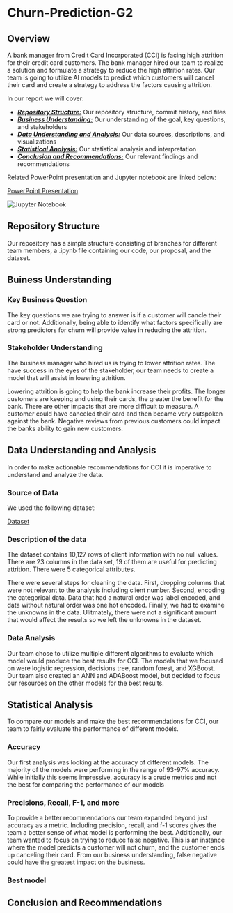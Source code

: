 # Churn-Prediction-G2

## Overview


A bank manager from Credit Card Incorporated (CCI) is facing high attrition for their credit card customers. The bank manager hired our team to realize a solution and formulate a strategy to reduce the high attrition rates. Our team is going to utilize AI models to predict which customers will cancel their card and create a strategy to address the factors causing attrition.

In our report we will cover:

* [***Repository Structure:***](#repository-structure) Our repository structure, commit history, and files
* [***Business Understanding:***](#business-understanding) Our understanding of the goal, key questions, and stakeholders
* [***Data Understanding and Analysis:***](#data-understanding-and-analysis) Our data sources, descriptions, and visualizations
* [***Statistical Analysis:***](#statistical-analysis) Our statistical analysis and interpretation
* [***Conclusion and Recommendations:***](#conclusions-and-recommendations) Our relevant findings and recommendations

Related PowerPoint presentation and Jupyter notebook are linked below:

[PowerPoint Presentation]()

![Jupyter Notebook](https://github.com/PaolaMalagon/Churn-Prediction-G2/blob/main/Churn-Prediction-G2.ipynb)

## Repository Structure

Our repository has a simple structure consisting of branches for different team members, a .ipynb file containing our code, our proposal, and the dataset.

## Buiness Understanding

### Key Business Question

The key questions we are trying to answer is if a customer will cancle their card or not. Additionally, being able to identify what factors specifically are strong predictors for churn will provide value in reducing the attrition. 

### Stakeholder Understanding

The business manager who hired us is trying to lower attrition rates. The have success in the eyes of the stakeholder, our team needs to create a model that will assist in lowering attrition.

Lowering attrition is going to help the bank increase their profits. The longer customers are keeping and using their cards, the greater the benefit for the bank. There are other impacts that are more difficult to measure. A customer could have canceled their card and then became very outspoken against the bank. Negative reviews from previous customers could impact the banks ability to gain new customers. 

## Data Understanding and Analysis

In order to make actionable recommendations for CCI it is imperative to understand and analyze the data.

### Source of Data

We used the following dataset:

[Dataset](credit_card_churn.csv)

### Description of the data

The dataset contains 10,127 rows of client information with no null values. There are 23 columns in the data set, 19 of them are useful for predicting attrition. There were 5 categorical attributes. 

There were several steps for cleaning the data. First, dropping columns that were not relevant to the analysis including client number. Second, encoding the categorical data. Data that had a natural order was label encoded, and data without natural order was one hot encoded. Finally, we had to examine the unknowns in the data. Ulitmately, there were not a significant amount that would affect the results so we left the unknowns in the dataset. 

### Data Analysis

Our team chose to utilize multiple different algorithms to evaluate which model would produce the best results for CCI. The models that we focused on were logistic regression, decisions tree, random forest, and XGBoost. Our team also created an ANN and ADABoost model, but decided to focus our resources on the other models for the best results. 

## Statistical Analysis

To compare our models and make the best recommendations for CCI, our team to fairly evaluate the performance of different models.

### Accuracy

Our first analysis was looking at the accuracy of different models. The majority of the models were performing in the range of 93-97% accuracy. While initially this seems impressive, accuracy is a crude metrics and not the best for comparing the performance of our models

### Precisions, Recall, F-1, and more

To provide a better recommendations our team expanded beyond just accuracy as a metric. Including precision, recall, and f-1 scores gives the team a better sense of what model is performing the best. Additionally, our team wanted to focus on trying to reduce false negative. This is an instance where the model predicts a customer will not churn, and the customer ends up canceling their card. From our business understanding, false negative could have the greatest impact on the business. 

### Best model

## Conclusion and Recommendations

